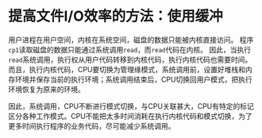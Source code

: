 # 提高文件I/O效率的方法：使用缓冲

用户进程在用户空间，内核在系统空间，磁盘的数据只能被内核直接访问。
程序`cp1`读取磁盘的数据只能通过系统调用`read`，而`read`代码在内核。
因此，当执行`read`系统调用，执行权从用户代码转移到内核代码，执行内核代码也需要时间。而且，执行内核代码，CPU要切换为管理缘模式，系统调用前，设置好堆栈和内存环境并保存当前的执行环境；系统调用结束后，CPU切换回用户模式，把执行环境恢复为原来的环境。

因此，系统调用，CPU不断进行模式切换，与CPU关联甚大，CPU有特定的标记区分各种工作模式。CPU不能把太多时间消耗在执行内核代码和模式切换，为了更多时间执行程序的业务代码，尽可能减少系统调用。
